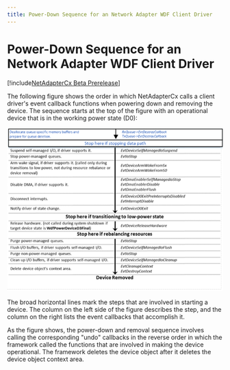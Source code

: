 ```yaml
---
title: Power-Down Sequence for an Network Adapter WDF Client Driver
---
```


# Power-Down Sequence for an Network Adapter WDF Client Driver

[!include[NetAdapterCx Beta Prerelease](../netcx-beta-prerelease.md)]

The following figure shows the order in which NetAdapterCx calls a client driver's event callback functions when powering down and removing the device. The sequence starts at the top of the figure with an operational device that is in the working power state (D0):

![device enumeration and power-down sequence for NetAdapter client driver](images/powerdown.png)

The broad horizontal lines mark the steps that are involved in starting a device. The column on the left side of the figure describes the step, and the column on the right lists the event callbacks that accomplish it.

As the figure shows, the power-down and removal sequence involves calling the corresponding "undo" callbacks in the reverse order in which the framework called the functions that are involved in making the device operational. The framework deletes the device object after it deletes the device object context area.
